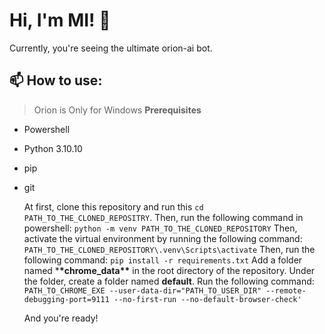<!-- README.md -->

# Hi, I'm MI! 👋

Currently, you're seeing the ultimate orion-ai bot.

## 📫 How to use:

> Orion is Only for Windows
> **Prerequisites**

- Powershell
- Python 3.10.10
- pip
- git

  At first, clone this repository and run this `cd PATH_TO_THE_CLONED_REPOSITRY`.
  Then, run the following command in powershell:
  `python -m venv PATH_TO_THE_CLONED_REPOSITORY`
  Then, activate the virtual environment by running the following command:
  `PATH_TO_THE_CLONED_REPOSITORY\.venv\Scripts\activate`
  Then, run the following command:
  `pip install -r requirements.txt`
  Add a folder named \***\*chrome_data\*\*** in the root directory of the repository.
  Under the folder, create a folder named **default**.
  Run the following command:
  `PATH_TO_CHROME_EXE --user-data-dir="PATH_TO_USER_DIR" --remote-debugging-port=9111 --no-first-run --no-default-browser-check'`

  And you're ready!
